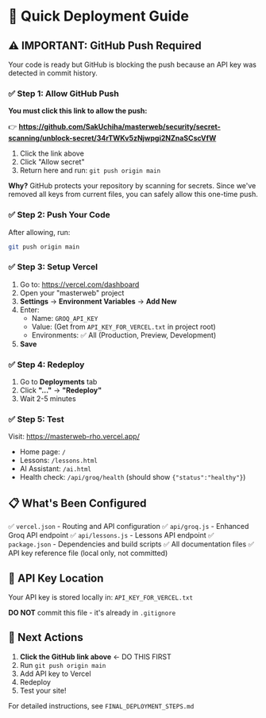 # 🚀 Quick Deployment Guide

## ⚠️ IMPORTANT: GitHub Push Required

Your code is ready but GitHub is blocking the push because an API key was detected in commit history.

### ✅ Step 1: Allow GitHub Push

**You must click this link to allow the push:**

👉 **https://github.com/SakUchiha/masterweb/security/secret-scanning/unblock-secret/34rTWKv5zNjwpgi2NZnaSCscVfW**

1. Click the link above
2. Click "Allow secret" 
3. Return here and run: `git push origin main`

**Why?** GitHub protects your repository by scanning for secrets. Since we've removed all keys from current files, you can safely allow this one-time push.

### ✅ Step 2: Push Your Code

After allowing, run:
```bash
git push origin main
```

### ✅ Step 3: Setup Vercel

1. Go to: https://vercel.com/dashboard
2. Open your "masterweb" project
3. **Settings** → **Environment Variables** → **Add New**
4. Enter:
   - Name: `GROQ_API_KEY`
   - Value: (Get from `API_KEY_FOR_VERCEL.txt` in project root)
   - Environments: ✅ All (Production, Preview, Development)
5. **Save**

### ✅ Step 4: Redeploy

1. Go to **Deployments** tab
2. Click **"..."** → **"Redeploy"**
3. Wait 2-5 minutes

### ✅ Step 5: Test

Visit: https://masterweb-rho.vercel.app/
- Home page: `/`
- Lessons: `/lessons.html`
- AI Assistant: `/ai.html`
- Health check: `/api/groq/health` (should show `{"status":"healthy"}`)

## 📋 What's Been Configured

✅ `vercel.json` - Routing and API configuration
✅ `api/groq.js` - Enhanced Groq API endpoint
✅ `api/lessons.js` - Lessons API endpoint
✅ `package.json` - Dependencies and build scripts
✅ All documentation files
✅ API key reference file (local only, not committed)

## 📝 API Key Location

Your API key is stored locally in: `API_KEY_FOR_VERCEL.txt`

**DO NOT** commit this file - it's already in `.gitignore`

## 🎯 Next Actions

1. **Click the GitHub link above** ← DO THIS FIRST
2. Run `git push origin main`
3. Add API key to Vercel
4. Redeploy
5. Test your site!

For detailed instructions, see `FINAL_DEPLOYMENT_STEPS.md`

